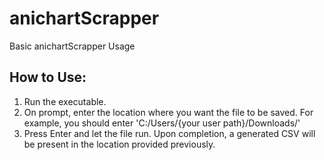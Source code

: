 # anichartScrapper

Basic anichartScrapper Usage

## How to Use: 
1. Run the executable.
2. On prompt, enter the location where you want the file to be saved. For example, you should enter 'C:/Users/{your user path}/Downloads/'
3. Press Enter and let the file run. Upon completion, a generated CSV will be present in the location provided previously. 

